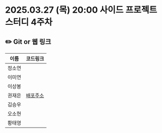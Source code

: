 # 2025.03.27 (목) 20:00 사이드 프로젝트 스터디 4주차

## ✏️ Git or 웹 링크

| 이름   | 코드링크                                                                             |
| ------ | ------------------------------------------------------------------------------------ |
| 정소연 |                                                                                      |
| 이미연 |                                                                                      |
| 이상봉 |                                                                                      |
| 권재은 | [배포주소](https://pomopro-five.vercel.app/)                                           |
| 김승우 |                                                                                      |
| 오소현 |                                                                                      |
| 황태영 |                                                                                      |

